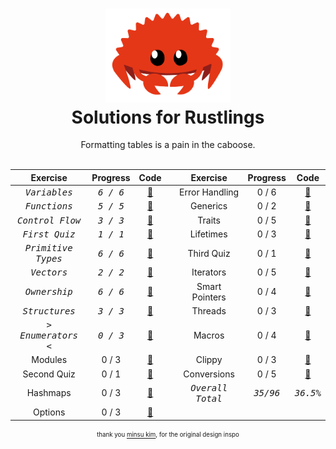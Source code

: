 <h1 align="center">
  <img src="https://github.com/alstn2468/rustlings-solution/raw/main/logo.png" alt="rust" width="200">
    <div>Solutions for Rustlings</div>
</h1>
<div align="center">Formatting tables is a pain in the caboose.</div>
<br>
<div align="center">
  
| Exercise                 | Progress       | Code                                                                                                 |      | Exercise                 | Progress  | Code                                                                                                 |
| :----------------------: | :------------: | :--------------------------------------------------------------------------------------------------: | :--: | :----------------------: | :-------: | :--------------------------------------------------------------------------------------------------: |
| *<samp>Variables*        | *<samp>6 / 6*  | [:link:](/exercises/01_variables)                                                                    |      | Error Handling           | 0 / 6     | [:link:](https://github.com/hyphena/rustlings/)              |
| *<samp>Functions*        | *<samp>5 / 5*  | [:link:](/exercises/02_functions)                                                                    |      | Generics                 | 0 / 2     | [:link:](https://github.com/hyphena/rustlings/)              |
| *<samp>Control Flow*     | *<samp>3 / 3*  | [:link:](/exercises/03_if)                                                                           |      | Traits                   | 0 / 5     | [:link:](https://github.com/hyphena/rustlings/)              |
| *<samp>First Quiz*       | *<samp>1 / 1*  | [:link:](/exercises/quiz1.rs)                                                                        |      | Lifetimes                | 0 / 3     | [:link:](https://github.com/hyphena/rustlings/)              |
| *<samp>Primitive Types*  | *<samp>6 / 6*  | [:link:](/exercises/04_primitive_types)                                                              |      | Third Quiz               | 0 / 1     | [:link:](https://github.com/hyphena/rustlings/)              |
| *<samp>Vectors*          | *<samp>2 / 2*  | [:link:](/exercises/05_vecs)                                                                         |      | Iterators                | 0 / 5     | [:link:](https://github.com/hyphena/rustlings/)              |
| *<samp>Ownership*        | *<samp>6 / 6*  | [:link:](/exercises/06_move_semantics)                                                               |      | Smart Pointers           | 0 / 4     | [:link:](https://github.com/hyphena/rustlings/)              |
| *<samp>Structures*       | *<samp>3 / 3*  | [:link:](/exercises/07_structs)                                                                      |      | Threads                  | 0 / 3     | [:link:](https://github.com/hyphena/rustlings/)              |
| *<samp>> Enumerators <*  | *<samp>0 / 3*  | [:link:](https://github.com/hyphena/rustlings/)                                                    |      | Macros                   | 0 / 4     | [:link:](https://github.com/hyphena/rustlings/)              |
| Modules                  | 0 / 3       | [:link:](https://github.com/hyphena/rustlings/)                                                    |      | Clippy                   | 0 / 3     | [:link:](https://github.com/hyphena/rustlings/)              |
| Second Quiz              | 0 / 1       | [:link:](https://github.com/hyphena/rustlings/)                                                    |      | Conversions              | 0 / 5     | [:link:](https://github.com/hyphena/rustlings/)              |
| Hashmaps                 | 0 / 3       | [:link:](https://github.com/hyphena/rustlings/)                                                    |      | *<samp>Overall Total*                    | *<samp>35/96*    |  *<samp>36.5%*             |
| Options                  | 0 / 3       | [:link:](https://github.com/hyphena/rustlings/)

<sub><sup>thank you <a href="https://github.com/alstn2468/rustlings-solution/tree/main">minsu kim</a>, for the original design inspo</sub></sub>
</div>
